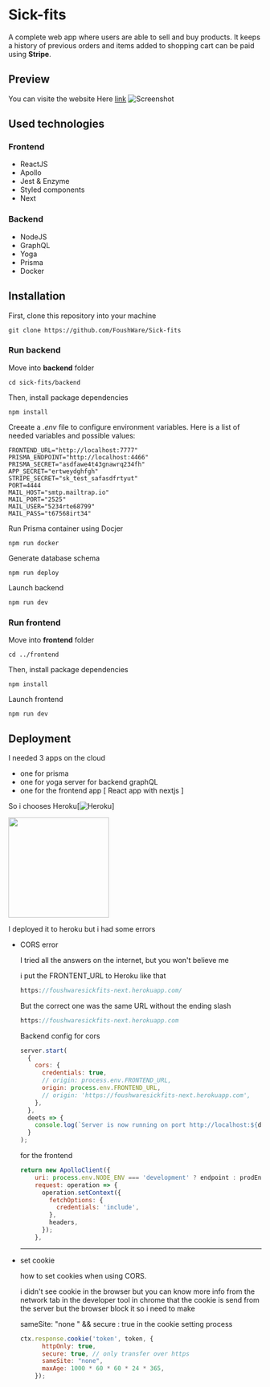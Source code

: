 # Sick-fits

A complete web app where users are able to sell and buy products. It keeps a history of previous orders and items added to shopping cart can be paid using **Stripe**.

## Preview
You can visite the website Here [ link](https://foushwaresickfits-next.herokuapp.com/)
![Screenshot](https://res.cloudinary.com/dr4a6933v/image/upload/v1543992798/2018-12-05_07-52-29_3_ibrhlk.png)

## Used technologies

### Frontend

- ReactJS
- Apollo
- Jest & Enzyme
- Styled components
- Next

### Backend

- NodeJS
- GraphQL
- Yoga
- Prisma
- Docker

## Installation

First, clone this repository into your machine

```shell
git clone https://github.com/FoushWare/Sick-fits
```

### Run backend

Move into **backend** folder

```shell
cd sick-fits/backend
```

Then, install package dependencies

```shell
npm install
```

Creeate a _.env_ file to configure environment variables. Here is a list of needed variables and possible values:

```
FRONTEND_URL="http://localhost:7777"
PRISMA_ENDPOINT="http://localhost:4466"
PRISMA_SECRET="asdfawe4t43gnawrq234fh"
APP_SECRET="ertweydghfgh"
STRIPE_SECRET="sk_test_safasdfrtyut"
PORT=4444
MAIL_HOST="smtp.mailtrap.io"
MAIL_PORT="2525"
MAIL_USER="5234rte68799"
MAIL_PASS="t67568irt34"
```

Run Prisma container using Docjer

```shell
npm run docker
```

Generate database schema

```shell
npm run deploy
```

Launch backend

```shell
npm run dev
```

### Run frontend

Move into **frontend** folder

```shell
cd ../frontend
```

Then, install package dependencies

```shell
npm install
```

Launch frontend

```shell
npm run dev
```
## Deployment 

I needed 3 apps on the cloud 
 - one for prisma 
 - one for yoga server for backend graphQL
 - one for the frontend app [ React app with nextjs ]

So i chooses Heroku[![Heroku](https://heroku-badge.herokuapp.com/?app=heroku-badge)]

<img src="https://format-com-cld-res.cloudinary.com/image/private/s--fOhTTFi6--/c_crop,h_2000,w_2960,x_0,y_0/c_fill,g_center,h_1200/fl_keep_iptc.progressive.apng/v1/005d1937177ba469e6110debcce15d3f/heroku-logo-thumbnail.png" width="200px"/>




I deployed it to heroku but i had some errors 


- CORS error

    I tried all the answers on the internet, but you won't believe me 

    i put the FRONTENT_URL to Heroku  like that 

    ```jsx
    https://foushwaresickfits-next.herokuapp.com/
    ```

    But the correct one was the same URL without the ending slash 

    ```jsx
    https://foushwaresickfits-next.herokuapp.com
    ```

    Backend config for cors 

    ```jsx
    server.start(
      {
        cors: {
          credentials: true,
          // origin: process.env.FRONTEND_URL,
          origin: process.env.FRONTEND_URL,
          // origin: 'https://foushwaresickfits-next.herokuapp.com',
        },
      },
      deets => {
        console.log(`Server is now running on port http://localhost:${deets.port}`);
      }
    );
    ```

    for the frontend

    ```jsx
    return new ApolloClient({
        uri: process.env.NODE_ENV === 'development' ? endpoint : prodEndpoint,
        request: operation => {
          operation.setContext({
            fetchOptions: {
              credentials: 'include',
            },
            headers,
          });
        },
    ```

    ---

- set cookie

    how to set cookies when using CORS.

    i didn't see cookie in the browser but you can know more info from the network tab in the developer tool in chrome that the cookie is send from the server but the browser block it so i need to make 

    sameSite: "none "    && secure : true  in the cookie setting process

    ```jsx
    ctx.response.cookie('token', token, {
          httpOnly: true,
          secure: true, // only transfer over https
          sameSite: "none",
          maxAge: 1000 * 60 * 60 * 24 * 365,
        });
    ```








